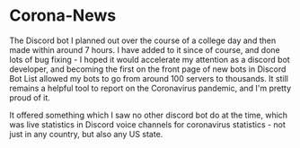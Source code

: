 # Corona-News
The Discord bot I planned out over the course of a college day and then made within around 7 hours. I have added to it since of course, and done lots of bug fixing - I hoped it would accelerate my attention as a discord bot developer, and becoming the first on the front page of new bots in Discord Bot List allowed my bots to go from around 100 servers to thousands. It still remains a helpful tool to report on the Coronavirus pandemic, and I'm pretty proud of it.

It offered something which I saw no other discord bot do at the time, which was live statistics in Discord voice channels for coronavirus statistics - not just in any country, but also any US state.
